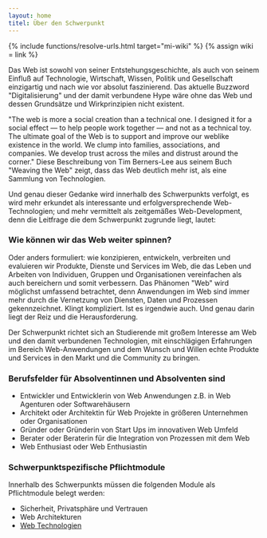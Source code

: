 ```yaml
---
layout: home
titel: Über den Schwerpunkt
---
```


{% include functions/resolve-urls.html target="mi-wiki" %}
{% assign wiki = link %}

Das Web ist sowohl von seiner Entstehungsgeschichte, als auch von seinem Einfluß auf Technologie, Wirtschaft, Wissen, Politik und Gesellschaft einzigartig und nach wie vor absolut faszinierend. Das aktuelle Buzzword "Digitalisierung" und der damit verbundene Hype wäre ohne das Web und dessen Grundsätze und Wirkprinzipien nicht existent.

"The web is more a social creation than a technical one. I designed it for a social effect — to help people work together — and not as a technical toy. The ultimate goal of the Web is to support and improve our weblike existence in the world. We clump into families, associations, and companies. We develop trust across the miles and distrust around the corner." Diese Beschreibung von Tim Berners-Lee aus seinem Buch "Weaving the Web" zeigt, dass das Web deutlich mehr ist, als eine Sammlung von Technologien.

Und genau dieser Gedanke wird innerhalb des Schwerpunkts verfolgt, es wird mehr erkundet als interessante und erfolgversprechende Web-Technologien; und mehr vermittelt als zeitgemäßes Web-Development, denn die Leitfrage die dem Schwerpunkt zugrunde liegt, lautet:

### Wie können wir das Web weiter spinnen?

Oder anders formuliert: wie konzipieren, entwickeln, verbreiten und evaluieren wir Produkte, Dienste und Services im Web, die das Leben und Arbeiten von Individuen, Gruppen und Organisationen vereinfachen als auch bereichern und somit verbessern. Das Phänomen "Web" wird möglichst umfassend betrachtet, denn Anwendungen im Web sind immer mehr durch die Vernetzung von Diensten, Daten und Prozessen gekennzeichnet. Klingt kompliziert. Ist es irgendwie auch. Und genau darin liegt der Reiz und die Herausforderung.

Der Schwerpunkt richtet sich an Studierende mit großem Interesse am Web und den damit verbundenen Technologien, mit einschlägigen Erfahrungen im Bereich Web-Anwendungen und dem Wunsch und Willen echte Produkte und Services in den Markt und die Community zu bringen.

### Berufsfelder für Absolventinnen und Absolventen sind 
* Entwickler und Entwicklerin von Web Anwendungen z.B. in Web Agenturen oder Softwarehäusern
* Architekt oder Architektin für Web Projekte in größeren Unternehmen oder Organisationen 
* Gründer oder Gründerin von Start Ups im innovativen Web Umfeld
* Berater oder Beraterin für die Integration von Prozessen mit dem Web
* Web Enthusiast oder Web Enthusiastin

### Schwerpunktspezifische Pflichtmodule

Innerhalb des Schwerpunkts müssen die folgenden Module als Pflichtmodule belegt werden:

* Sicherheit, Privatsphäre und Vertrauen
* Web Architekturen
* [Web Technologien](web-technologien/)



